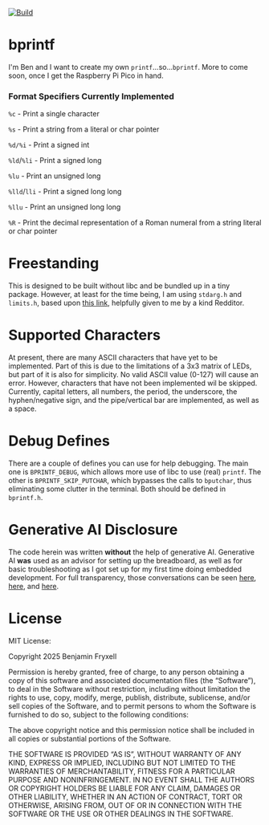 [![Build](https://github.com/cello-ben/bprintf/actions/workflows/build.yaml/badge.svg)](https://github.com/cello-ben/bprintf/actions/workflows/build.yaml)

# bprintf

I'm Ben and I want to create my own `printf`...so...`bprintf`. More to come soon, once I get the Raspberry Pi Pico in hand.

### Format Specifiers Currently Implemented

`%c` - Print a single character

`%s` - Print a string from a literal or char pointer

`%d/%i` - Print a signed int

`%ld`/`%li` - Print a signed long

`%lu` - Print an unsigned long

`%lld`/`lli` - Print a signed long long

`%llu` - Print an unsigned long long

`%R` - Print the decimal representation of a Roman numeral from a string literal or char pointer

# Freestanding

This is designed to be built without libc and be bundled up in a tiny package. However, at least for the time being, I am using `stdarg.h` and `limits.h`, based upon [this link](https://wiki.osdev.org/Implications_of_writing_a_freestanding_C_project#Headers_available_as_of_C89), helpfully given to me by a kind Redditor.

# Supported Characters

At present, there are many ASCII characters that have yet to be implemented. Part of this is due to the limitations of a 3x3 matrix of LEDs, but part of it is also for simplicity. No valid ASCII value (0-127) will cause an error. However, characters that have not been implemented wil be skipped. Currently, capital letters, all numbers, the period, the underscore, the hyphen/negative sign, and the pipe/vertical bar are implemented, as well as a space.

# Debug Defines

There are a couple of defines you can use for help debugging. The main one is `BPRINTF_DEBUG`, which allows more use of libc to use (real) `printf`. The other is `BPRINTF_SKIP_PUTCHAR`, which bypasses the calls to `bputchar`, thus eliminating some clutter in the terminal. Both should be defined in `bprintf.h`. 

# Generative AI Disclosure

The code herein was written **without** the help of generative AI. Generative AI **was** used as an advisor for setting up the breadboard, as well as for basic troubleshooting as I got set up for my first time doing embedded development. For full transparency, those conversations can be seen [here](https://chatgpt.com/share/67a88d01-9770-800b-b29e-fee49701916c), [here](https://chatgpt.com/share/67a9390c-282c-800b-8864-05604baeee18), and [here](https://chatgpt.com/share/67a9390c-282c-800b-8864-05604baeee18).

# License

MIT License:

Copyright 2025 Benjamin Fryxell

Permission is hereby granted, free of charge, to any person obtaining a copy of this software and associated documentation files (the “Software”), to deal in the Software without restriction, including without limitation the rights to use, copy, modify, merge, publish, distribute, sublicense, and/or sell copies of the Software, and to permit persons to whom the Software is furnished to do so, subject to the following conditions:

The above copyright notice and this permission notice shall be included in all copies or substantial portions of the Software.

THE SOFTWARE IS PROVIDED “AS IS”, WITHOUT WARRANTY OF ANY KIND, EXPRESS OR IMPLIED, INCLUDING BUT NOT LIMITED TO THE WARRANTIES OF MERCHANTABILITY, FITNESS FOR A PARTICULAR PURPOSE AND NONINFRINGEMENT. IN NO EVENT SHALL THE AUTHORS OR COPYRIGHT HOLDERS BE LIABLE FOR ANY CLAIM, DAMAGES OR OTHER LIABILITY, WHETHER IN AN ACTION OF CONTRACT, TORT OR OTHERWISE, ARISING FROM, OUT OF OR IN CONNECTION WITH THE SOFTWARE OR THE USE OR OTHER DEALINGS IN THE SOFTWARE.